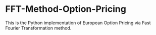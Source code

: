# FFT-Method-Option-Pricing
This is the Python implementation of European Option Pricing via Fast Fourier Transformation method.
